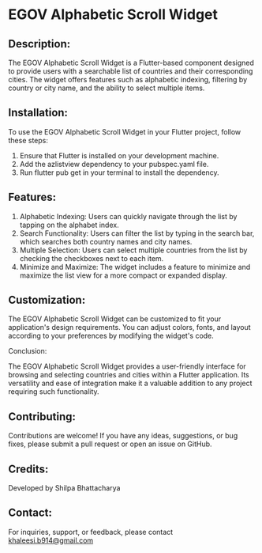 # EGOV Alphabetic Scroll Widget

## Description:

The EGOV Alphabetic Scroll Widget is a Flutter-based component designed to provide users with a searchable list of countries and their corresponding cities. The widget offers features such as alphabetic indexing, filtering by country or city name, and the ability to select multiple items.

## Installation:

To use the EGOV Alphabetic Scroll Widget in your Flutter project, follow these steps:

1. Ensure that Flutter is installed on your development machine.
2. Add the azlistview dependency to your pubspec.yaml file.
3. Run flutter pub get in your terminal to install the dependency.

## Features:

1. Alphabetic Indexing: Users can quickly navigate through the list by tapping on the alphabet index.
2. Search Functionality: Users can filter the list by typing in the search bar, which searches both country names and city names.
3. Multiple Selection: Users can select multiple countries from the list by checking the checkboxes next to each item.
4. Minimize and Maximize: The widget includes a feature to minimize and maximize the list view for a more compact or expanded display.

## Customization:

The EGOV Alphabetic Scroll Widget can be customized to fit your application's design requirements. You can adjust colors, fonts, and layout according to your preferences by modifying the widget's code.

Conclusion:

The EGOV Alphabetic Scroll Widget provides a user-friendly interface for browsing and selecting countries and cities within a Flutter application. Its versatility and ease of integration make it a valuable addition to any project requiring such functionality.

## Contributing:

Contributions are welcome! If you have any ideas, suggestions, or bug fixes, please submit a pull request or open an issue on GitHub.

## Credits:

Developed by Shilpa Bhattacharya

## Contact:

For inquiries, support, or feedback, please contact khaleesi.b914@gmail.com



